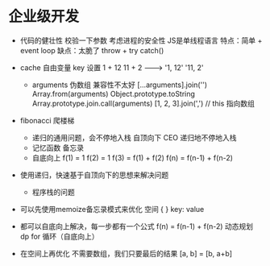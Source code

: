 # 企业级开发

- 代码的健壮性
    校验一下参数
    考虑进程的安全性
    JS是单线程语言 特点：简单 + event loop 缺点：太脆了
    throw + try catch()

- cache 自由变量 key 设置
    1 + 12   11 + 2 ---> '1, 12'   '11, 2'
    - arguments 伪数组 兼容性不太好
    [...arguments].join('')
    Array.from(arguments)
    Object.prototype.toString
    Array.prototype.join.call(arguments) 
    [1, 2, 3].join(',') // this 指向数组

- fibonacci 爬楼梯
    - 递归的通用问题，会不停地入栈
        自顶向下 CEO 递归地不停地入栈
    - 记忆函数 备忘录
    - 自底向上
        f(1) = 1  f(2) = 1  f(3) = f(1) + f(2)
        f(n) = f(n-1) + f(n-2)

- 使用递归，快速基于自顶向下的思想来解决问题
    - 程序栈的问题
- 可以先使用memoize备忘录模式来优化
    空间 { } key: value
- 都可以自底向上解决，每一步都有一个公式 f(n) = f(n-1) + f(n-2) 动态规划 dp
    for 循环（自底向上）
- 在空间上再优化
    不需要数组，我们只要最后的结果
    [a, b] = [b, a+b]